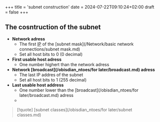 +++
title = 'subnet construction'
date = 2024-07-22T09:10:24+02:00
draft = false
+++

## The cosntruction of the subnet 
- **Network adress**
	- The first [IP](/Network/Ref_OSI/IP.md) of the [subnet mask](/Network/basic network connections/subnet mask.md)
	- Set all host bits to 0 (0 decimal)
- **First usable host adress** 
	- One number highert than the network adress
- **Network [broadcast](/obisdian_ntoes/for later/broadcast.md) adress**
	- The last IP addres of the subnet 
	- Set all host bits to 1 (255 decimal)
- **Last usable host address**
	- One number lower than the [broadcast](/obisdian_ntoes/for later/broadcast.md) adress 
	- 

>[!quote] [subnet classes](/obisdian_ntoes/for later/subnet classes.md)